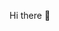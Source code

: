 Hi there 👋

<!--
**Nivid42/Nivid42** is a ✨ _special_ ✨ repository because its `README.md` (this file) appears on your GitHub profile.

Here are some ideas to get you started:

- 🔭 I’m currently working on ...
- 🌱 I’m currently improving my Skills in Reverse Engineering, Memory Operations
- 💬 Ask me about ...
- 📫 How to reach me: ...
- ⚡ Fun fact: ...
-->
